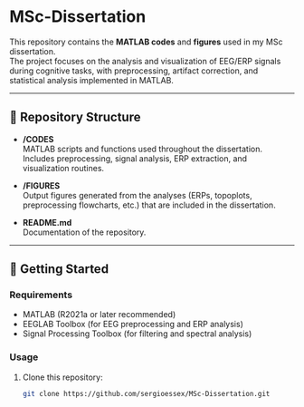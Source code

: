 # MSc-Dissertation 

This repository contains the **MATLAB codes** and **figures** used in my MSc dissertation.  
The project focuses on the analysis and visualization of EEG/ERP signals during cognitive tasks, with preprocessing, artifact correction, and statistical analysis implemented in MATLAB.

---

## 📂 Repository Structure

- **/CODES**  
  MATLAB scripts and functions used throughout the dissertation.  
  Includes preprocessing, signal analysis, ERP extraction, and visualization routines.

- **/FIGURES**  
  Output figures generated from the analyses (ERPs, topoplots, preprocessing flowcharts, etc.) that are included in the dissertation.

- **README.md**  
  Documentation of the repository.

---

## 🚀 Getting Started

### Requirements
- MATLAB (R2021a or later recommended)  
- EEGLAB Toolbox (for EEG preprocessing and ERP analysis)  
- Signal Processing Toolbox (for filtering and spectral analysis)  

### Usage
1. Clone this repository:  
   ```bash
   git clone https://github.com/sergioessex/MSc-Dissertation.git
